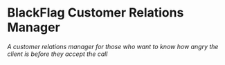 # BlackFlag Customer Relations Manager

*A customer relations manager for those who want to know how angry the client is before they accept the call*

